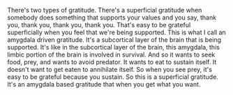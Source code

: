  There's two types of gratitude. There's a superficial gratitude when somebody does something that supports your values and you say, thank you, thank you, thank you, thank you. That's easy to be grateful superficially when you feel that we're being supported. This is what I call an amygdala driven gratitude. It's a subcortical layer of the brain that is being supported. It's like in the subcortical layer of the brain, this amygdala, this limbic portion of the brain is involved in survival. And so it wants to seek food, prey, and wants to avoid predator. It wants to eat to sustain itself. It doesn't want to get eaten to annihilate itself. So when you see prey, it's easy to be grateful because you sustain. So this is a superficial gratitude. It's an amygdala based gratitude that when you get what you want.